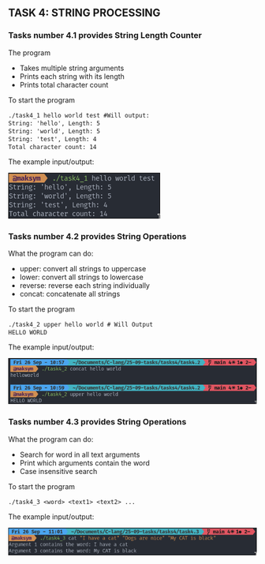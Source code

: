 ## TASK 4: STRING PROCESSING

### Tasks number 4.1 provides String Length Counter

The program 
- Takes multiple string arguments
- Prints each string with its length
- Prints total character count

To start the program

```
./task4_1 hello world test #Will output:
String: 'hello', Length: 5
String: 'world', Length: 5
String: 'test', Length: 4
Total character count: 14
```

The example input/output:

![task4.1-example-output-1](../images/task4.1-1.png)

### Tasks number 4.2 provides String Operations 

What the program can do: 
- upper: convert all strings to uppercase
- lower: convert all strings to lowercase
- reverse: reverse each string individually
- concat: concatenate all strings

To start the program

```
./task4_2 upper hello world # Will Output 
HELLO WORLD 
```

The example input/output:

![task4.2-example-output-1](../images/task4.2-1.png)

### Tasks number 4.3 provides String Operations 

What the program can do: 
- Search for word in all text arguments
- Print which arguments contain the word
- Case insensitive search

To start the program

```
./task4_3 <word> <text1> <text2> ...
```

The example input/output:

![task4.3-example-output-1](../images/task4.3-1.png)